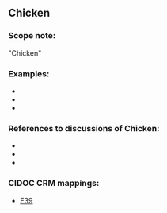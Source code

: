 
## Chicken

###  Scope note: 
"Chicken" 

### Examples: 

* 
* 
* 

### References to discussions of Chicken:

* 

* 

* 

### CIDOC CRM mappings: 

* [E39](http://www.cidoc-crm.org/Entity/e39-actor/version-6.1)


